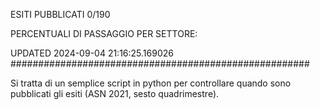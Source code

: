 ESITI PUBBLICATI 0/190 

PERCENTUALI DI PASSAGGIO PER SETTORE:

UPDATED 2024-09-04 21:16:25.169026
###################################################### 

Si tratta di un semplice script in python per controllare quando sono pubblicati gli esiti (ASN 2021, sesto quadrimestre).

